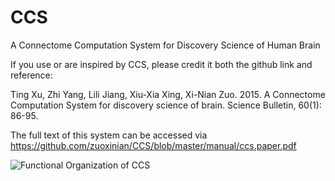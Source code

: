 CCS
===

A Connectome Computation System for Discovery Science of Human Brain

If you use or are inspired by CCS, please credit it both the github link and reference:

Ting Xu, Zhi Yang, Lili Jiang, Xiu-Xia Xing, Xi-Nian Zuo. 2015. A Connectome Computation System for discovery science of brain. Science Bulletin, 60(1): 86-95.

The full text of this system can be accessed via https://github.com/zuoxinian/CCS/blob/master/manual/ccs.paper.pdf

![Functional Organization of CCS](https://github.com/zuoxinian/CCS/blob/master/manual/Figure1_CCS-GeneralDesign.tif)
